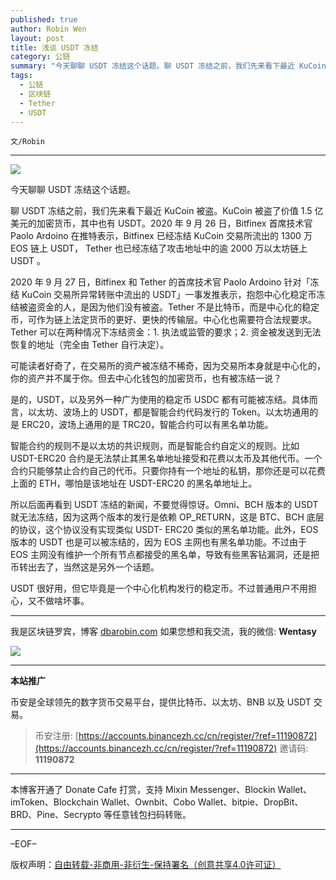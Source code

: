```yaml
---
published: true
author: Robin Wen
layout: post
title: 浅谈 USDT 冻结
category: 公链
summary: "今天聊聊 USDT 冻结这个话题。聊 USDT 冻结之前，我们先来看下最近 KuCoin 被盗。KuCoin 被盗了价值 1.5 亿美元的加密货币，其中也有 USDT。2020 年 9 月 26 日，Bitfinex 首席技术官 Paolo Ardoino 在推特表示，Bitfinex 已经冻结 KuCoin 交易所流出的 1300 万 EOS 链上 USDT， Tether 也已经冻结了攻击地址中的逾 2000 万以太坊链上 USDT 。USDT 很好用，但它毕竟是一个中心化机构发行的稳定币。不过普通用户不用担心，又不做啥坏事。"
tags:
  - 公链
  - 区块链
  - Tether
  - USDT
---
```


`文/Robin`

***

![](https://cdn.dbarobin.com/6hf854d.png)

今天聊聊 USDT 冻结这个话题。

聊 USDT 冻结之前，我们先来看下最近 KuCoin 被盗。KuCoin 被盗了价值 1.5 亿美元的加密货币，其中也有 USDT。2020 年 9 月 26 日，Bitfinex 首席技术官 Paolo Ardoino 在推特表示，Bitfinex 已经冻结 KuCoin 交易所流出的 1300 万 EOS 链上 USDT， Tether 也已经冻结了攻击地址中的逾 2000 万以太坊链上 USDT 。

2020 年 9 月 27 日，Bitfinex 和 Tether 的首席技术官 Paolo Ardoino 针对「冻结 KuCoin 交易所异常转账中流出的 USDT」一事发推表示，抱怨中心化稳定币冻结被盗资金的人，是因为他们没有被盗。Tether 不是比特币，而是中心化的稳定币，可作为链上法定货币的更好、更快的传输层。中心化也需要符合法规要求。Tether 可以在两种情况下冻结资金：1. 执法或监管的要求；2. 资金被发送到无法恢复的地址（完全由 Tether 自行决定）。

可能读者好奇了，在交易所的资产被冻结不稀奇，因为交易所本身就是中心化的，你的资产并不属于你。但去中心化钱包的加密货币，也有被冻结一说？

是的，USDT，以及另外一种广为使用的稳定币 USDC 都有可能被冻结。具体而言，以太坊、波场上的 USDT，都是智能合约代码发行的 Token。以太坊通用的是 ERC20，波场上通用的是 TRC20，智能合约可以有黑名单功能。

智能合约的规则不是以太坊的共识规则，而是智能合约自定义的规则。比如 USDT-ERC20 合约是无法禁止其黑名单地址接受和花费以太币及其他代币。一个合约只能够禁止合约自己的代币。只要你持有一个地址的私钥，那你还是可以花费上面的 ETH，哪怕是该地址在 USDT-ERC20 的黑名单地址上。

所以后面再看到 USDT 冻结的新闻，不要觉得惊讶。Omni、BCH 版本的 USDT 就无法冻结，因为这两个版本的发行是依赖 OP_RETURN，这是 BTC、BCH 底层的协议，这个协议没有实现类似 USDT- ERC20 类似的黑名单功能。此外，EOS 版本的 USDT 也是可以被冻结的，因为 EOS 主网也有黑名单功能。不过由于 EOS 主网没有维护一个所有节点都接受的黑名单，导致有些黑客钻漏洞，还是把币转出去了，当然这是另外一个话题。

USDT 很好用，但它毕竟是一个中心化机构发行的稳定币。不过普通用户不用担心，又不做啥坏事。

***

我是区块链罗宾，博客 [dbarobin.com](https://dbarobin.com/)
如果您想和我交流，我的微信: **Wentasy**

![](https://cdn.dbarobin.com/v4yywe2.png)

***

**本站推广**

币安是全球领先的数字货币交易平台，提供比特币、以太坊、BNB 以及 USDT 交易。

> 币安注册: [https://accounts.binancezh.cc/cn/register/?ref=11190872](https://accounts.binancezh.cc/cn/register/?ref=11190872)
> 邀请码: **11190872**

***

本博客开通了 Donate Cafe 打赏，支持 Mixin Messenger、Blockin Wallet、imToken、Blockchain Wallet、Ownbit、Cobo Wallet、bitpie、DropBit、BRD、Pine、Secrypto 等任意钱包扫码转账。

<center>
    <div class="--donate-button"
         data-button-id="f8b9df0d-af9a-460d-8258-d3f435445075"
    ></div>
</center>

***

–EOF–

版权声明：[自由转载-非商用-非衍生-保持署名（创意共享4.0许可证）](http://creativecommons.org/licenses/by-nc-nd/4.0/deed.zh)